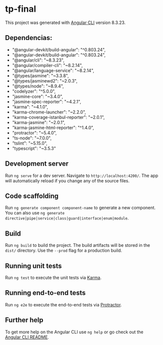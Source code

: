 # tp-final

This project was generated with [Angular CLI](https://github.com/angular/angular-cli) version 8.3.23.


## Dependencias:
*    "@angular-devkit/build-angular": "^0.803.24",
*    "@angular-devkit/build-angular": "^0.803.24",
*    "@angular/cli": "~8.3.23",
*    "@angular/compiler-cli": "~8.2.14",
*    "@angular/language-service": "~8.2.14",
*    "@types/jasmine": "~3.3.8",
*    "@types/jasminewd2": "~2.0.3",
*    "@types/node": "~8.9.4",
*    "codelyzer": "^5.0.0",
*    "jasmine-core": "~3.4.0",
*    "jasmine-spec-reporter": "~4.2.1",
*    "karma": "~4.1.0",
*    "karma-chrome-launcher": "~2.2.0",
*    "karma-coverage-istanbul-reporter": "~2.0.1",
*    "karma-jasmine": "~2.0.1",
*    "karma-jasmine-html-reporter": "^1.4.0",
*    "protractor": "~5.4.0",
*    "ts-node": "~7.0.0",
*    "tslint": "~5.15.0",
*    "typescript": "~3.5.3"



## Development server

Run `ng serve` for a dev server. Navigate to `http://localhost:4200/`. The app will automatically reload if you change any of the source files.

## Code scaffolding

Run `ng generate component component-name` to generate a new component. You can also use `ng generate directive|pipe|service|class|guard|interface|enum|module`.

## Build

Run `ng build` to build the project. The build artifacts will be stored in the `dist/` directory. Use the `--prod` flag for a production build.

## Running unit tests

Run `ng test` to execute the unit tests via [Karma](https://karma-runner.github.io).

## Running end-to-end tests

Run `ng e2e` to execute the end-to-end tests via [Protractor](http://www.protractortest.org/).

## Further help

To get more help on the Angular CLI use `ng help` or go check out the [Angular CLI README](https://github.com/angular/angular-cli/blob/master/README.md).

